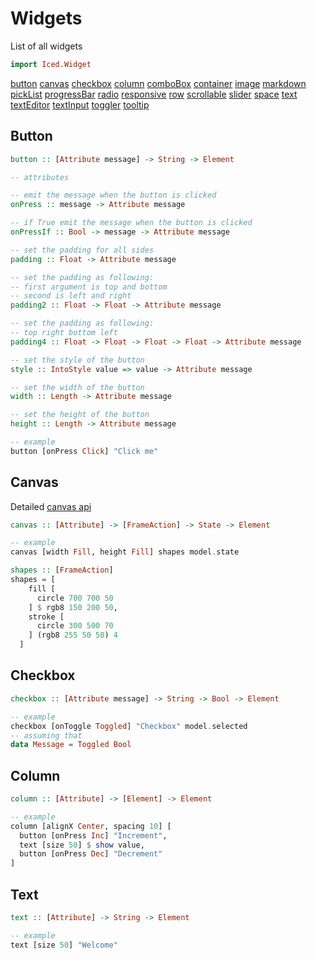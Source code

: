 # Widgets

List of all widgets

```haskell
import Iced.Widget
```

[button](#button) [canvas](#canvas) [checkbox](#checkbox) [column](#column)
[comboBox](#combobox) [container](#container) [image](#image) [markdown](#markdown)
[pickList](#picklist) [progressBar](#progressbar) [radio](#radio)
[responsive](#responsive) [row](#row) [scrollable](#scrollable) [slider](#slider)
[space](#space) [text](#text) [textEditor](#texteditor) [textInput](#textinput)
[toggler](#toggler) [tooltip](#tooltip)


## Button

```haskell
button :: [Attribute message] -> String -> Element

-- attributes

-- emit the message when the button is clicked
onPress :: message -> Attribute message

-- if True emit the message when the button is clicked
onPressIf :: Bool -> message -> Attribute message

-- set the padding for all sides
padding :: Float -> Attribute message

-- set the padding as following:
-- first argument is top and bottom
-- second is left and right
padding2 :: Float -> Float -> Attribute message

-- set the padding as following:
-- top right bottom left
padding4 :: Float -> Float -> Float -> Float -> Attribute message

-- set the style of the button
style :: IntoStyle value => value -> Attribute message

-- set the width of the button
width :: Length -> Attribute message

-- set the height of the button
height :: Length -> Attribute message

-- example
button [onPress Click] "Click me"
```


## Canvas

Detailed [canvas api](./CANVAS.md)

```haskell
canvas :: [Attribute] -> [FrameAction] -> State -> Element

-- example
canvas [width Fill, height Fill] shapes model.state

shapes :: [FrameAction]
shapes = [
    fill [
      circle 700 700 50
    ] $ rgb8 150 200 50,
    stroke [
      circle 300 500 70
    ] (rgb8 255 50 50) 4
  ]
```


## Checkbox

```haskell
checkbox :: [Attribute message] -> String -> Bool -> Element

-- example
checkbox [onToggle Toggled] "Checkbox" model.selected
-- assuming that
data Message = Toggled Bool
```


## Column

```haskell
column :: [Attribute] -> [Element] -> Element

-- example
column [alignX Center, spacing 10] [
  button [onPress Inc] "Increment",
  text [size 50] $ show value,
  button [onPress Dec] "Decrement"
]
```


## Text

```haskell
text :: [Attribute] -> String -> Element

-- example
text [size 50] "Welcome"
```

